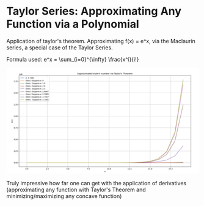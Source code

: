

# Taylor Series: Approximating Any Function via a Polynomial

Application of taylor's theorem. Approximating f(x) = e^x, via the Maclaurin series, a special case of the Taylor Series.

Formula used: e^x = \sum_{i=0}^{\infty} \frac{x^i}{i!}


![alt text](image.png)

Truly impressive how far one can get with the application of derivatives (approximating any function with Taylor's Theorem and minimizing/maximizing any concave function)